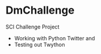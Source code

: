 DmChallenge
===========

SCI Challenge Project

* Working with Python Twitter and 
* Testing out Twython



